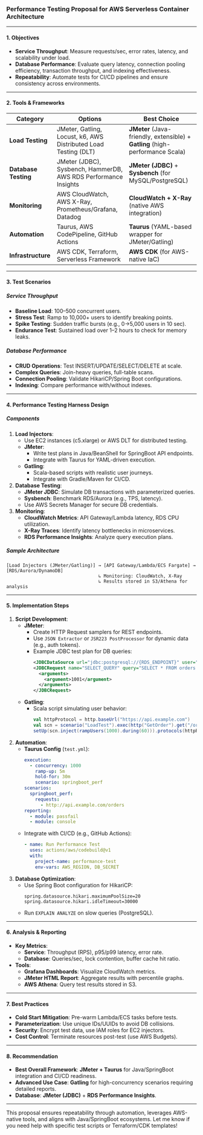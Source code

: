 ### **Performance Testing Proposal for AWS Serverless Container Architecture**

---

#### **1. Objectives**
- **Service Throughput**: Measure requests/sec, error rates, latency, and scalability under load.
- **Database Performance**: Evaluate query latency, connection pooling efficiency, transaction throughput, and indexing effectiveness.
- **Repeatability**: Automate tests for CI/CD pipelines and ensure consistency across environments.

---

#### **2. Tools & Frameworks**

| **Category**          | **Options**                                                                 | **Best Choice**                                                                 |
|-----------------------|-----------------------------------------------------------------------------|---------------------------------------------------------------------------------|
| **Load Testing**       | JMeter, Gatling, Locust, k6, AWS Distributed Load Testing (DLT)             | **JMeter** (Java-friendly, extensible) + **Gatling** (high-performance Scala)   |
| **Database Testing**   | JMeter (JDBC), Sysbench, HammerDB, AWS RDS Performance Insights             | **JMeter (JDBC)** + **Sysbench** (for MySQL/PostgreSQL)                         |
| **Monitoring**         | AWS CloudWatch, AWS X-Ray, Prometheus/Grafana, Datadog                      | **CloudWatch + X-Ray** (native AWS integration)                                 |
| **Automation**         | Taurus, AWS CodePipeline, GitHub Actions                                    | **Taurus** (YAML-based wrapper for JMeter/Gatling)                              |
| **Infrastructure**     | AWS CDK, Terraform, Serverless Framework                                    | **AWS CDK** (for AWS-native IaC)                                                |

---

#### **3. Test Scenarios**
##### **Service Throughput**
- **Baseline Load**: 100–500 concurrent users.
- **Stress Test**: Ramp to 10,000+ users to identify breaking points.
- **Spike Testing**: Sudden traffic bursts (e.g., 0→5,000 users in 10 sec).
- **Endurance Test**: Sustained load over 1–2 hours to check for memory leaks.

##### **Database Performance**
- **CRUD Operations**: Test INSERT/UPDATE/SELECT/DELETE at scale.
- **Complex Queries**: Join-heavy queries, full-table scans.
- **Connection Pooling**: Validate HikariCP/Spring Boot configurations.
- **Indexing**: Compare performance with/without indexes.

---

#### **4. Performance Testing Harness Design**
##### **Components**
1. **Load Injectors**: 
   - Use EC2 instances (c5.xlarge) or AWS DLT for distributed testing.
   - **JMeter**:
     - Write test plans in Java/BeanShell for SpringBoot API endpoints.
     - Integrate with Taurus for YAML-driven execution.
   - **Gatling**:
     - Scala-based scripts with realistic user journeys.
     - Integrate with Gradle/Maven for CI/CD.
2. **Database Testing**:
   - **JMeter JDBC**: Simulate DB transactions with parameterized queries.
   - **Sysbench**: Benchmark RDS/Aurora (e.g., TPS, latency).
   - Use AWS Secrets Manager for secure DB credentials.
3. **Monitoring**:
   - **CloudWatch Metrics**: API Gateway/Lambda latency, RDS CPU utilization.
   - **X-Ray Traces**: Identify latency bottlenecks in microservices.
   - **RDS Performance Insights**: Analyze query execution plans.

##### **Sample Architecture**
```
[Load Injectors (JMeter/Gatling)] → [API Gateway/Lambda/ECS Fargate] → [RDS/Aurora/DynamoDB]
                                  ↳ Monitoring: CloudWatch, X-Ray
                                  ↳ Results stored in S3/Athena for analysis
```

---

#### **5. Implementation Steps**
1. **Script Development**:
   - **JMeter**: 
     - Create HTTP Request samplers for REST endpoints.
     - Use `JSON Extractor` or `JSR223 PostProcessor` for dynamic data (e.g., auth tokens).
     - Example JDBC test plan for DB queries:
       ```xml
       <JDBCDataSource url="jdbc:postgresql://{RDS_ENDPOINT}" user="${DB_USER}" password="${DB_PASS}"/>
       <JDBCRequest name="SELECT_QUERY" query="SELECT * FROM orders WHERE user_id = ?">
         <arguments>
           <argument>1001</argument>
         </arguments>
       </JDBCRequest>
       ```
   - **Gatling**:
     - Scala script simulating user behavior:
       ```scala
       val httpProtocol = http.baseUrl("https://api.example.com")
       val scn = scenario("LoadTest").exec(http("GetOrder").get("/orders/1234"))
       setUp(scn.inject(rampUsers(1000).during(60))).protocols(httpProtocol)
       ```
2. **Automation**:
   - **Taurus Config** (`test.yml`):
     ```yaml
     execution:
       - concurrency: 1000
         ramp-up: 5m
         hold-for: 30m
         scenario: springboot_perf
     scenarios:
       springboot_perf:
         requests:
           - http://api.example.com/orders
     reporting:
       - module: passfail
       - module: console
     ```
   - Integrate with CI/CD (e.g., GitHub Actions):
     ```yaml
     - name: Run Performance Test
       uses: actions/aws/codebuild@v1
       with:
         project-name: performance-test
         env-vars: AWS_REGION, DB_SECRET
     ```
3. **Database Optimization**:
   - Use Spring Boot configuration for HikariCP:
     ```properties
     spring.datasource.hikari.maximumPoolSize=20
     spring.datasource.hikari.idleTimeout=30000
     ```
   - Run `EXPLAIN ANALYZE` on slow queries (PostgreSQL).

---

#### **6. Analysis & Reporting**
- **Key Metrics**:
  - **Service**: Throughput (RPS), p95/p99 latency, error rate.
  - **Database**: Queries/sec, lock contention, buffer cache hit ratio.
- **Tools**:
  - **Grafana Dashboards**: Visualize CloudWatch metrics.
  - **JMeter HTML Report**: Aggregate results with percentile graphs.
  - **AWS Athena**: Query test results stored in S3.

---

#### **7. Best Practices**
- **Cold Start Mitigation**: Pre-warm Lambda/ECS tasks before tests.
- **Parameterization**: Use unique IDs/UUIDs to avoid DB collisions.
- **Security**: Encrypt test data, use IAM roles for EC2 injectors.
- **Cost Control**: Terminate resources post-test (use AWS Budgets).

---

#### **8. Recommendation**
- **Best Overall Framework**: **JMeter + Taurus** for Java/SpringBoot integration and CI/CD readiness.
- **Advanced Use Case**: **Gatling** for high-concurrency scenarios requiring detailed reports.
- **Database**: **JMeter (JDBC)** + **RDS Performance Insights**.

---

This proposal ensures repeatability through automation, leverages AWS-native tools, and aligns with Java/SpringBoot ecosystems. Let me know if you need help with specific test scripts or Terraform/CDK templates!
